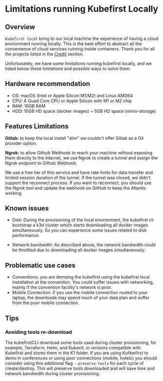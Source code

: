 # Limitations running Kubefirst Locally 

## Overview

`Kubefirst local` bring to our local machine the experience of having a cloud environment running locally. This is the best effort to abstract all the convenience of cloud services running inside containers. 
Thank you for all the projects listed in the [Credit](../credit.md) section. 

Unfortunately, we have some limitations running kubefirst locally, and we listed below these limitations and possible ways to solve them.

## Hardware recommendation

- OS: macOS (Intel or Apple Silicon M1/M2) and Linux AMD64
- CPU: A Quad Core CPU or Apple Silicon with M1 or M2 chip
- RAM: 16GB RAM
- HDD: 10GB HD space (docker images) + 5GB HD space (minio-storage)

## Features Limitations

**Gitlab:** to keep the local install "slim" we couldn't offer Gitlab as a Git provider option.

**Ngrok:** to allow Github Webhook to reach your machine without exposing them directly to the internet, we use Ngrok to create a tunnel and assign the Ngrok endpoint to Github Webhook.

We use a free tier of this service and have rate limits for data transfer and limited session duration of the tunnel. If the tunnel was closed, we didn't support the reconnect process. If you want to reconnect, you should use the Ngrok tool and update the webhook on GitHub to keep the Atlantis working.

## Known issues

- Disk: During the provisioning of the local environment, the kubefirst cli bootstrap a k3d cluster which starts downloading all docker images simultaneously. So you can experience some issues related to disk performance.

- Network bandwidth: As described above, the network bandwidth could be throttled due to downloading all docker images simultaneously.

## Problematic use cases

- Conventions: you are demoing the kubefirst using the kubefirst local installation at the convention. You could suffer issues with networking, mainly if the convention facility's network is poor.
- Mobile Connection: if you use the mobile connection routed to your laptop, the downloads may spend much of your data plan and suffer from the poor mobile connection.

## Tips

### Avoiding tools re-download

The kubefirstCLI download some tools used during cluster provisioning, for example, Terraform, Helm, and Kubectl, in versions compatible with Kubefirst and stores them in the K1 folder. 
If you are using Kufibefirst to demo in conferences or using poor connections (mobile, hotels) you should consider using this additional flag `--preserve-tools` for each cycle of create/destroy. 
This will preserve tools downloaded and will save time and network bandwidth during cluster provisioning.